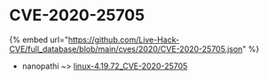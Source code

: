 # CVE-2020-25705
{% embed url="https://github.com/Live-Hack-CVE/full_database/blob/main/cves/2020/CVE-2020-25705.json" %}

* nanopathi ~> [linux-4.19.72_CVE-2020-25705](https://www.alice-snow.ru/2020/database/cve-2020-25705/linux-4.19.72_cve-2020-25705-nanopathi)
